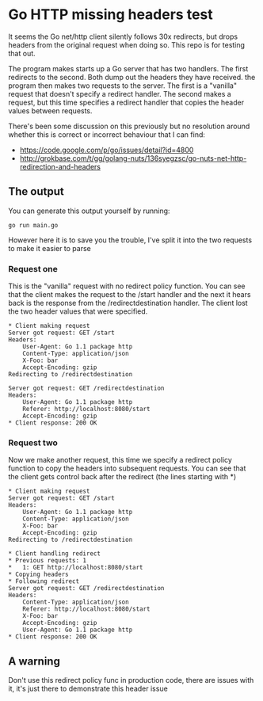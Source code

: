 # Go HTTP missing headers test

It seems the Go net/http client silently follows 30x redirects, but drops headers from the original request when doing so. This repo is for testing that out.

The program makes starts up a Go server that has two handlers. The first redirects to the second. Both dump out the headers they have received. the program then makes two requests to the server. The first is a "vanilla" request that doesn't specify a redirect handler. The second makes a request, but this time specifies a redirect handler that copies the header values between requests.

There's been some discussion on this previously but no resolution around whether this is correct or incorrect behaviour that I can find:

* https://code.google.com/p/go/issues/detail?id=4800
* http://grokbase.com/t/gg/golang-nuts/136syegzsc/go-nuts-net-http-redirection-and-headers

## The output

You can generate this output yourself by running:

    go run main.go

However here it is to save you the trouble, I've split it into the two requests to make it easier to parse

### Request one

This is the "vanilla" request with no redirect policy function. You can see that the client makes the request to the /start handler and the next it hears back is the response from the /redirectdestination handler. The client lost the two header values that were specified.

    * Client making request
    Server got request: GET /start
    Headers:
    	User-Agent: Go 1.1 package http
    	Content-Type: application/json
    	X-Foo: bar
    	Accept-Encoding: gzip
    Redirecting to /redirectdestination

    Server got request: GET /redirectdestination
    Headers:
    	User-Agent: Go 1.1 package http
    	Referer: http://localhost:8080/start
    	Accept-Encoding: gzip
    * Client response: 200 OK

### Request two

Now we make another request, this time we specify a redirect policy function to copy the headers into subsequent requests. You can see that the client gets control back after the redirect (the lines starting with *)

    * Client making request
    Server got request: GET /start
    Headers:
    	User-Agent: Go 1.1 package http
    	Content-Type: application/json
    	X-Foo: bar
    	Accept-Encoding: gzip
    Redirecting to /redirectdestination

    * Client handling redirect
    * Previous requests: 1
    * 	1: GET http://localhost:8080/start
    * Copying headers
    * Following redirect
    Server got request: GET /redirectdestination
    Headers:
    	Content-Type: application/json
    	Referer: http://localhost:8080/start
    	X-Foo: bar
    	Accept-Encoding: gzip
    	User-Agent: Go 1.1 package http
    * Client response: 200 OK

## A warning

Don't use this redirect policy func in production code, there are issues with it, it's just there to demonstrate this header issue
